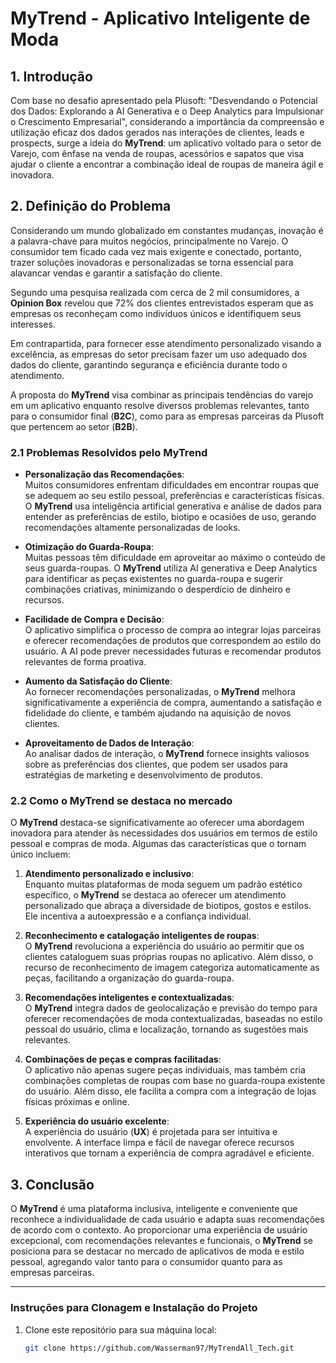 # MyTrend - Aplicativo Inteligente de Moda

## 1. Introdução

Com base no desafio apresentado pela Plusoft: "Desvendando o Potencial dos Dados: Explorando a AI Generativa e o Deep Analytics para Impulsionar o Crescimento Empresarial", considerando a importância da compreensão e utilização eficaz dos dados gerados nas interações de clientes, leads e prospects, surge a ideia do **MyTrend**: um aplicativo voltado para o setor de Varejo, com ênfase na venda de roupas, acessórios e sapatos que visa ajudar o cliente a encontrar a combinação ideal de roupas de maneira ágil e inovadora.

## 2. Definição do Problema

Considerando um mundo globalizado em constantes mudanças, inovação é a palavra-chave para muitos negócios, principalmente no Varejo. O consumidor tem ficado cada vez mais exigente e conectado, portanto, trazer soluções inovadoras e personalizadas se torna essencial para alavancar vendas e garantir a satisfação do cliente.

Segundo uma pesquisa realizada com cerca de 2 mil consumidores, a **Opinion Box** revelou que 72% dos clientes entrevistados esperam que as empresas os reconheçam como indivíduos únicos e identifiquem seus interesses.

Em contrapartida, para fornecer esse atendimento personalizado visando a excelência, as empresas do setor precisam fazer um uso adequado dos dados do cliente, garantindo segurança e eficiência durante todo o atendimento.

A proposta do **MyTrend** visa combinar as principais tendências do varejo em um aplicativo enquanto resolve diversos problemas relevantes, tanto para o consumidor final (**B2C**), como para as empresas parceiras da Plusoft que pertencem ao setor (**B2B**).

### 2.1 Problemas Resolvidos pelo MyTrend

- **Personalização das Recomendações**:  
  Muitos consumidores enfrentam dificuldades em encontrar roupas que se adequem ao seu estilo pessoal, preferências e características físicas. O **MyTrend** usa inteligência artificial generativa e análise de dados para entender as preferências de estilo, biotipo e ocasiões de uso, gerando recomendações altamente personalizadas de looks.

- **Otimização do Guarda-Roupa**:  
  Muitas pessoas têm dificuldade em aproveitar ao máximo o conteúdo de seus guarda-roupas. O **MyTrend** utiliza AI generativa e Deep Analytics para identificar as peças existentes no guarda-roupa e sugerir combinações criativas, minimizando o desperdício de dinheiro e recursos.

- **Facilidade de Compra e Decisão**:  
  O aplicativo simplifica o processo de compra ao integrar lojas parceiras e oferecer recomendações de produtos que correspondem ao estilo do usuário. A AI pode prever necessidades futuras e recomendar produtos relevantes de forma proativa.

- **Aumento da Satisfação do Cliente**:  
  Ao fornecer recomendações personalizadas, o **MyTrend** melhora significativamente a experiência de compra, aumentando a satisfação e fidelidade do cliente, e também ajudando na aquisição de novos clientes.

- **Aproveitamento de Dados de Interação**:  
  Ao analisar dados de interação, o **MyTrend** fornece insights valiosos sobre as preferências dos clientes, que podem ser usados para estratégias de marketing e desenvolvimento de produtos.

### 2.2 Como o MyTrend se destaca no mercado

O **MyTrend** destaca-se significativamente ao oferecer uma abordagem inovadora para atender às necessidades dos usuários em termos de estilo pessoal e compras de moda. Algumas das características que o tornam único incluem:

1. **Atendimento personalizado e inclusivo**:  
   Enquanto muitas plataformas de moda seguem um padrão estético específico, o **MyTrend** se destaca ao oferecer um atendimento personalizado que abraça a diversidade de biotipos, gostos e estilos. Ele incentiva a autoexpressão e a confiança individual.

2. **Reconhecimento e catalogação inteligentes de roupas**:  
   O **MyTrend** revoluciona a experiência do usuário ao permitir que os clientes cataloguem suas próprias roupas no aplicativo. Além disso, o recurso de reconhecimento de imagem categoriza automaticamente as peças, facilitando a organização do guarda-roupa.

3. **Recomendações inteligentes e contextualizadas**:  
   O **MyTrend** integra dados de geolocalização e previsão do tempo para oferecer recomendações de moda contextualizadas, baseadas no estilo pessoal do usuário, clima e localização, tornando as sugestões mais relevantes.

4. **Combinações de peças e compras facilitadas**:  
   O aplicativo não apenas sugere peças individuais, mas também cria combinações completas de roupas com base no guarda-roupa existente do usuário. Além disso, ele facilita a compra com a integração de lojas físicas próximas e online.

5. **Experiência do usuário excelente**:  
   A experiência do usuário (**UX**) é projetada para ser intuitiva e envolvente. A interface limpa e fácil de navegar oferece recursos interativos que tornam a experiência de compra agradável e eficiente.

## 3. Conclusão

O **MyTrend** é uma plataforma inclusiva, inteligente e conveniente que reconhece a individualidade de cada usuário e adapta suas recomendações de acordo com o contexto. Ao proporcionar uma experiência de usuário excepcional, com recomendações relevantes e funcionais, o **MyTrend** se posiciona para se destacar no mercado de aplicativos de moda e estilo pessoal, agregando valor tanto para o consumidor quanto para as empresas parceiras.

---

### Instruções para Clonagem e Instalação do Projeto

1. Clone este repositório para sua máquina local:
   ```bash
   git clone https://github.com/Wasserman97/MyTrendAll_Tech.git
